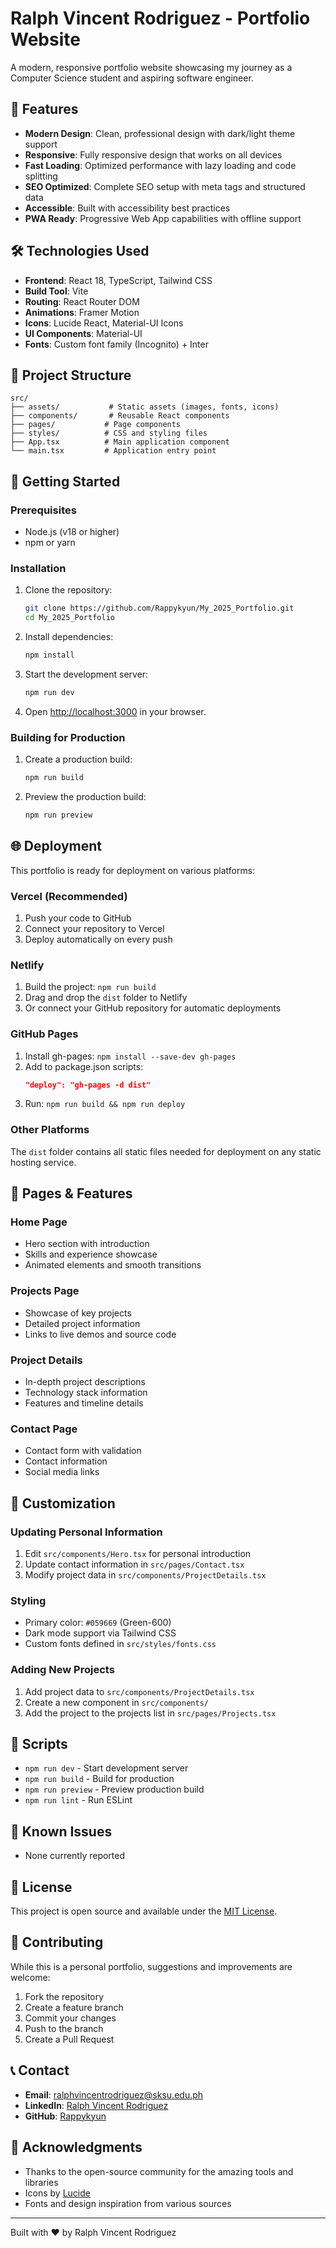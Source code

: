 # Ralph Vincent Rodriguez - Portfolio Website

A modern, responsive portfolio website showcasing my journey as a Computer Science student and aspiring software engineer.

## 🚀 Features

- **Modern Design**: Clean, professional design with dark/light theme support
- **Responsive**: Fully responsive design that works on all devices
- **Fast Loading**: Optimized performance with lazy loading and code splitting
- **SEO Optimized**: Complete SEO setup with meta tags and structured data
- **Accessible**: Built with accessibility best practices
- **PWA Ready**: Progressive Web App capabilities with offline support

## 🛠️ Technologies Used

- **Frontend**: React 18, TypeScript, Tailwind CSS
- **Build Tool**: Vite
- **Routing**: React Router DOM
- **Animations**: Framer Motion
- **Icons**: Lucide React, Material-UI Icons
- **UI Components**: Material-UI
- **Fonts**: Custom font family (Incognito) + Inter

## 📁 Project Structure

```
src/
├── assets/           # Static assets (images, fonts, icons)
├── components/       # Reusable React components
├── pages/           # Page components
├── styles/          # CSS and styling files
├── App.tsx          # Main application component
└── main.tsx         # Application entry point
```

## 🚀 Getting Started

### Prerequisites

- Node.js (v18 or higher)
- npm or yarn

### Installation

1. Clone the repository:
   ```bash
   git clone https://github.com/Rappykyun/My_2025_Portfolio.git
   cd My_2025_Portfolio
   ```

2. Install dependencies:
   ```bash
   npm install
   ```

3. Start the development server:
   ```bash
   npm run dev
   ```

4. Open [http://localhost:3000](http://localhost:3000) in your browser.

### Building for Production

1. Create a production build:
   ```bash
   npm run build
   ```

2. Preview the production build:
   ```bash
   npm run preview
   ```

## 🌐 Deployment

This portfolio is ready for deployment on various platforms:

### Vercel (Recommended)

1. Push your code to GitHub
2. Connect your repository to Vercel
3. Deploy automatically on every push

### Netlify

1. Build the project: `npm run build`
2. Drag and drop the `dist` folder to Netlify
3. Or connect your GitHub repository for automatic deployments

### GitHub Pages

1. Install gh-pages: `npm install --save-dev gh-pages`
2. Add to package.json scripts:
   ```json
   "deploy": "gh-pages -d dist"
   ```
3. Run: `npm run build && npm run deploy`

### Other Platforms

The `dist` folder contains all static files needed for deployment on any static hosting service.

## 📱 Pages & Features

### Home Page
- Hero section with introduction
- Skills and experience showcase
- Animated elements and smooth transitions

### Projects Page
- Showcase of key projects
- Detailed project information
- Links to live demos and source code

### Project Details
- In-depth project descriptions
- Technology stack information
- Features and timeline details

### Contact Page
- Contact form with validation
- Contact information
- Social media links

## 🎨 Customization

### Updating Personal Information

1. Edit `src/components/Hero.tsx` for personal introduction
2. Update contact information in `src/pages/Contact.tsx`
3. Modify project data in `src/components/ProjectDetails.tsx`

### Styling

- Primary color: `#059669` (Green-600)
- Dark mode support via Tailwind CSS
- Custom fonts defined in `src/styles/fonts.css`

### Adding New Projects

1. Add project data to `src/components/ProjectDetails.tsx`
2. Create a new component in `src/components/`
3. Add the project to the projects list in `src/pages/Projects.tsx`

## 🔧 Scripts

- `npm run dev` - Start development server
- `npm run build` - Build for production
- `npm run preview` - Preview production build
- `npm run lint` - Run ESLint

## 🐛 Known Issues

- None currently reported

## 📄 License

This project is open source and available under the [MIT License](LICENSE).

## 🤝 Contributing

While this is a personal portfolio, suggestions and improvements are welcome:

1. Fork the repository
2. Create a feature branch
3. Commit your changes
4. Push to the branch
5. Create a Pull Request

## 📞 Contact

- **Email**: ralphvincentrodriguez@sksu.edu.ph
- **LinkedIn**: [Ralph Vincent Rodriguez](https://www.linkedin.com/in/ralph-vincent-rodriguez-205a6b241/)
- **GitHub**: [Rappykyun](https://github.com/Rappykyun)

## 🙏 Acknowledgments

- Thanks to the open-source community for the amazing tools and libraries
- Icons by [Lucide](https://lucide.dev/)
- Fonts and design inspiration from various sources

---

Built with ❤️ by Ralph Vincent Rodriguez
